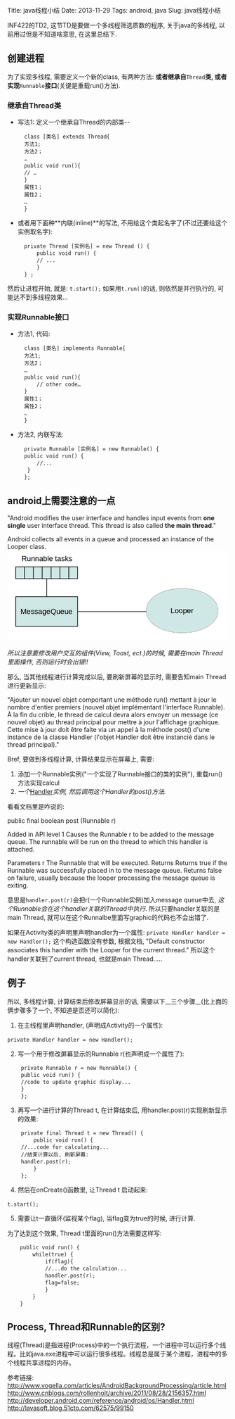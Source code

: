 Title: java线程小结
Date: 2013-11-29
Tags: android, java
Slug: java线程小结


INF422的TD2, 这节TD是要做一个多线程筛选质数的程序, 关于java的多线程, 以前用过但是不知道啥意思, 在这里总结下. 

创建进程
----
为了实现多线程, 需要定义一个新的class, 有两种方法: 
**或者继承自**``Thread``**类, 或者实现**``Runnable``**接口**(关键是重载run()方法). 


### 继承自Thread类

* 写法1: 定义一个继承自Thread的内部类--

        class [类名] extends Thread{
        方法1;
        方法2；
        …
        public void run(){
        // …
        }
        属性1；
        属性2；
        …
        }

* 或者用下面种**内联(inline)**的写法, 不用给这个类起名字了(不过还要给这个实例取名字): 

        private Thread [实例名] = new Thread () {
            public void run() {
            // ...
            }
        } ;

然后让进程开始, 就是: 
``t.start();``
如果用``t.run()``的话, 则依然是并行执行的, 可能达不到多线程效果...

### 实现Runnable接口

* 方法1, 代码: 

        class [类名] implements Runnable{
        方法1;
        方法2；
        …
        public void run(){
            // other code…
        }
        属性1；
        属性2；
        …
        }
        


* 方法2, 内联写法:

        private Runnable [实例名] = new Runnable() {
        public void run() {
            //...
         }
        };


android上需要注意的一点
---------------
>>
"Android modifies the user interface and handles input events from **one single** user interface thread. This thread is also called **the main thread**."

Android collects all events in a queue and processed an instance of the Looper class.
![](images/./java线程小结/pasted_image.png)

*所以注意要修改用户交互的组件(View, Toast, ect.)的时候, 需要在main Thread里面操作, 否则运行时会出错!!* 

那么, 当其他线程进行计算完成以后, 要刷新屏幕的显示时, 需要告知main Thread 进行更新显示:

"Ajouter un nouvel objet comportant une méthode run() mettant à jour le nombre d'entier premiers (nouvel objet implémentant l'interface Runnable). À la fin du crible, le thread de calcul devra alors envoyer un message (ce nouvel objet) au thread principal pour mettre à jour l'affichage graphique. Cette mise à jour doit être faite via un appel à la méthode post() d'une instance de la classe Handler (l'objet Handler doit être instancié dans le thread principal)."

Bref, 要做到多线程计算, 计算结果显示在屏幕上, 需要:

1. 添加一个Runnable实例("一个实现了Runnable接口的类的实例"), 重载run()方法实现calcul
2. *一个*[Handler](http://developer.android.com/reference/android/os/Handler.html)*实例, 然后调用这个Handler的post()方法.* 



看看文档里是咋说的: 

>>
public final boolean post (Runnable r)

Added in API level 1
Causes the Runnable r to be added to the message queue. The runnable will be run on the thread to which this handler is attached.

Parameters
r	The Runnable that will be executed.
Returns
Returns true if the Runnable was successfully placed in to the message queue. Returns false on failure, usually because the looper processing the message queue is exiting.


意思是``handler.post(r)``会把r(一个Runnable实例)加入message queue中去, *这个Runnable会在这个handler关联的Thread中执行*. 所以只要handler关联的是main Thread, 就可以在这个Runnalbe里面写graphic的代码也不会出错了. 

如果在Activity类的声明里声明handler为一个属性: 
``private Handler handler = new Handler();``
这个构造函数没有参数, 根据文档, "Default constructor associates this handler with the Looper for the current thread." 所以这个handler关联到了current thread, 也就是main Thread.....

例子
--
所以, 多线程计算, 计算结束后修改屏幕显示的话, 需要以下__三个步骤__(比上面的俩步骤多了一个, 不知道是否还可以简化): 

1. 在主线程里声明handler, (声明成Activity的一个属性): 

``private Handler handler = new Handler();``


2. 写一个用于修改屏幕显示的Runnable r(也声明成一个属性了):

        private Runnable r = new Runnable() {
        public void run() {
        //code to update graphic display...
        }
        };


3. 再写一个进行计算的Thread t, 在计算结束后, 用handler.post(r)实现刷新显示的效果: 

        private final Thread t = new Thread() {
            public void run() {
        //...code for calculating...
        //结束计算以后, 刷新屏幕:
        handler.post(r);
            }
        };

4. 然后在onCreate()函数里, 让Thread t 启动起来: 

``t.start();``


5. 需要让t一直循环(监视某个flag), 当flag变为true的时候, 进行计算.

为了达到这个效果, Thread t里面的run()方法需要这样写:

        public void run() {
            while(true) {
                if(flag){
                //...do the calculation...
                handler.post(r);
                flag=false;
                }
            }	
        }


Process, Thread和Runnable的区别?
----------------------------
线程(Thread)是指进程(Process)中的一个执行流程，一个进程中可以运行多个线程。比如java.exe进程中可以运行很多线程。线程总是属于某个进程，进程中的多个线程共享进程的内存。

参考链接: 
<http://www.vogella.com/articles/AndroidBackgroundProcessing/article.html>
<http://www.cnblogs.com/rollenholt/archive/2011/08/28/2156357.html>
<http://developer.android.com/reference/android/os/Handler.html>
<http://lavasoft.blog.51cto.com/62575/99150>
